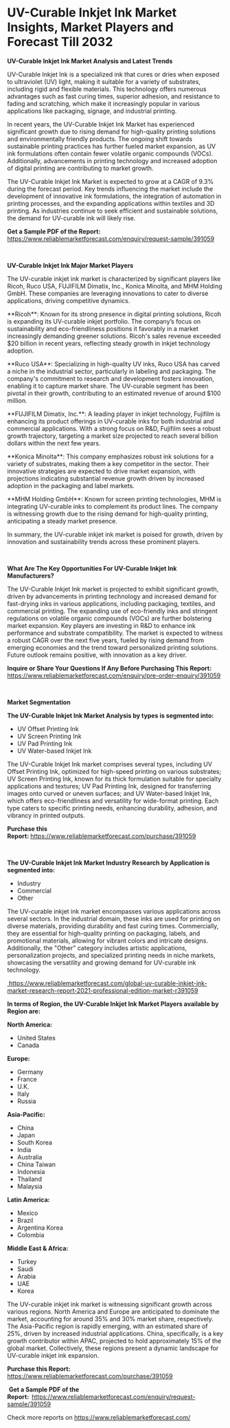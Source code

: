 <p><h1>UV-Curable Inkjet Ink Market Insights, Market Players and Forecast Till 2032</h1></p><p><strong>UV-Curable Inkjet Ink Market Analysis and Latest Trends</strong></p>
<p><p>UV-Curable Inkjet Ink is a specialized ink that cures or dries when exposed to ultraviolet (UV) light, making it suitable for a variety of substrates, including rigid and flexible materials. This technology offers numerous advantages such as fast curing times, superior adhesion, and resistance to fading and scratching, which make it increasingly popular in various applications like packaging, signage, and industrial printing.</p><p>In recent years, the UV-Curable Inkjet Ink Market has experienced significant growth due to rising demand for high-quality printing solutions and environmentally friendly products. The ongoing shift towards sustainable printing practices has further fueled market expansion, as UV ink formulations often contain fewer volatile organic compounds (VOCs). Additionally, advancements in printing technology and increased adoption of digital printing are contributing to market growth.</p><p>The UV-Curable Inkjet Ink Market is expected to grow at a CAGR of 9.3% during the forecast period. Key trends influencing the market include the development of innovative ink formulations, the integration of automation in printing processes, and the expanding applications within textiles and 3D printing. As industries continue to seek efficient and sustainable solutions, the demand for UV-curable ink will likely rise.</p></p>
<p><strong>Get a Sample PDF of the Report:&nbsp;</strong> <a href="https://www.reliablemarketforecast.com/enquiry/request-sample/391059?utm_campaign=1833&utm_medium=2&utm_source=Github&utm_content=ia&utm_term=16012025&utm_id=uv-curable-inkjet-ink">https://www.reliablemarketforecast.com/enquiry/request-sample/391059</a></p>
<p>&nbsp;</p>
<p><strong>UV-Curable Inkjet Ink Major Market Players</strong></p>
<p><p>The UV-curable inkjet ink market is characterized by significant players like Ricoh, Ruco USA, FUJIFILM Dimatix, Inc., Konica Minolta, and MHM Holding GmbH. These companies are leveraging innovations to cater to diverse applications, driving competitive dynamics.</p><p>**Ricoh**: Known for its strong presence in digital printing solutions, Ricoh is expanding its UV-curable inkjet portfolio. The company’s focus on sustainability and eco-friendliness positions it favorably in a market increasingly demanding greener solutions. Ricoh's sales revenue exceeded $20 billion in recent years, reflecting steady growth in inkjet technology adoption.</p><p>**Ruco USA**: Specializing in high-quality UV inks, Ruco USA has carved a niche in the industrial sector, particularly in labeling and packaging. The company's commitment to research and development fosters innovation, enabling it to capture market share. The UV-curable segment has been pivotal in their growth, contributing to an estimated revenue of around $100 million.</p><p>**FUJIFILM Dimatix, Inc.**: A leading player in inkjet technology, Fujifilm is enhancing its product offerings in UV-curable inks for both industrial and commercial applications. With a strong focus on R&D, Fujifilm sees a robust growth trajectory, targeting a market size projected to reach several billion dollars within the next few years.</p><p>**Konica Minolta**: This company emphasizes robust ink solutions for a variety of substrates, making them a key competitor in the sector. Their innovative strategies are expected to drive market expansion, with projections indicating substantial revenue growth driven by increased adoption in the packaging and label markets.</p><p>**MHM Holding GmbH**: Known for screen printing technologies, MHM is integrating UV-curable inks to complement its product lines. The company is witnessing growth due to the rising demand for high-quality printing, anticipating a steady market presence.</p><p>In summary, the UV-curable inkjet ink market is poised for growth, driven by innovation and sustainability trends across these prominent players.</p></p>
<p>&nbsp;</p>
<p><strong>What Are The Key Opportunities For UV-Curable Inkjet Ink Manufacturers?</strong></p>
<p><p>The UV-Curable Inkjet Ink market is projected to exhibit significant growth, driven by advancements in printing technology and increased demand for fast-drying inks in various applications, including packaging, textiles, and commercial printing. The expanding use of eco-friendly inks and stringent regulations on volatile organic compounds (VOCs) are further bolstering market expansion. Key players are investing in R&D to enhance ink performance and substrate compatibility. The market is expected to witness a robust CAGR over the next five years, fueled by rising demand from emerging economies and the trend toward personalized printing solutions. Future outlook remains positive, with innovation as a key driver.</p></p>
<p><strong>Inquire or Share Your Questions If Any Before Purchasing This Report:</strong> <a href="https://www.reliablemarketforecast.com/enquiry/pre-order-enquiry/391059?utm_campaign=1833&utm_medium=2&utm_source=Github&utm_content=ia&utm_term=16012025&utm_id=uv-curable-inkjet-ink">https://www.reliablemarketforecast.com/enquiry/pre-order-enquiry/391059</a></p>
<p>&nbsp;</p>
<p><strong>Market Segmentation</strong></p>
<p><strong>The UV-Curable Inkjet Ink Market Analysis by types is segmented into:</strong></p>
<p><ul><li>UV Offset Printing Ink</li><li>UV Screen Printing Ink</li><li>UV Pad Printing Ink</li><li>UV Water-based Inkjet Ink</li></ul></p>
<p><p>The UV-Curable Inkjet Ink market comprises several types, including UV Offset Printing Ink, optimized for high-speed printing on various substrates; UV Screen Printing Ink, known for its thick formulation suitable for specialty applications and textures; UV Pad Printing Ink, designed for transferring images onto curved or uneven surfaces; and UV Water-based Inkjet Ink, which offers eco-friendliness and versatility for wide-format printing. Each type caters to specific printing needs, enhancing durability, adhesion, and vibrancy in printed outputs.</p></p>
<p><strong>Purchase this Report:&nbsp;</strong><a href="https://www.reliablemarketforecast.com/purchase/391059?utm_campaign=1833&utm_medium=2&utm_source=Github&utm_content=ia&utm_term=16012025&utm_id=uv-curable-inkjet-ink">https://www.reliablemarketforecast.com/purchase/391059</a></p>
<p>&nbsp;</p>
<p><strong>The UV-Curable Inkjet Ink Market Industry Research by Application is segmented into:</strong></p>
<p><ul><li>Industry</li><li>Commercial</li><li>Other</li></ul></p>
<p><p>The UV-curable inkjet ink market encompasses various applications across several sectors. In the industrial domain, these inks are used for printing on diverse materials, providing durability and fast curing times. Commercially, they are essential for high-quality printing on packaging, labels, and promotional materials, allowing for vibrant colors and intricate designs. Additionally, the "Other" category includes artistic applications, personalization projects, and specialized printing needs in niche markets, showcasing the versatility and growing demand for UV-curable ink technology.</p></p>
<p><a href="https://www.reliablemarketforecast.com/global-uv-curable-inkjet-ink-market-research-report-2021-professional-edition-market-r391059?utm_campaign=1833&utm_medium=2&utm_source=Github&utm_content=ia&utm_term=16012025&utm_id=uv-curable-inkjet-ink">&nbsp;https://www.reliablemarketforecast.com/global-uv-curable-inkjet-ink-market-research-report-2021-professional-edition-market-r391059</a></p>
<p><strong>In terms of Region, the UV-Curable Inkjet Ink Market Players available by Region are:</strong></p>
<p>
    <p> <strong> North America: </strong>
        <ul>
            <li>United States</li>
            <li>Canada</li>
        </ul>
        </p> 
    <p> <strong> Europe: </strong>
        <ul>
            <li>Germany</li>
            <li>France</li>
            <li>U.K.</li>
            <li>Italy</li>
            <li>Russia</li>
        </ul>
        </p> 
    <p> <strong> Asia-Pacific: </strong>
        <ul>
            <li>China</li>
            <li>Japan</li>
            <li>South Korea</li>
            <li>India</li>
            <li>Australia</li>
            <li>China Taiwan</li>
            <li>Indonesia</li>
            <li>Thailand</li>
            <li>Malaysia</li>
        </ul>
        </p> 
    <p> <strong> Latin America: </strong>
        <ul>
            <li>Mexico</li>
            <li>Brazil</li>
            <li>Argentina Korea</li>
            <li>Colombia</li>
        </ul>
        </p> 
    <p> <strong> Middle East & Africa: </strong>
        <ul>
            <li>Turkey</li>
            <li>Saudi</li>
            <li>Arabia</li>
            <li>UAE</li>
            <li>Korea</li>
        </ul>
    </p>
    </p>
<p><p>The UV-curable inkjet ink market is witnessing significant growth across various regions. North America and Europe are anticipated to dominate the market, accounting for around 35% and 30% market share, respectively. The Asia-Pacific region is rapidly emerging, with an estimated share of 25%, driven by increased industrial applications. China, specifically, is a key growth contributor within APAC, projected to hold approximately 15% of the global market. Collectively, these regions present a dynamic landscape for UV-curable inkjet ink expansion.</p></p>
<p><strong>Purchase this Report: </strong><a href="https://www.reliablemarketforecast.com/purchase/391059?utm_campaign=1833&utm_medium=2&utm_source=Github&utm_content=ia&utm_term=16012025&utm_id=uv-curable-inkjet-ink">https://www.reliablemarketforecast.com/purchase/391059</a></p>
<p>&nbsp;<strong>Get a Sample PDF of the Report:&nbsp;&nbsp;</strong><a href="https://www.reliablemarketforecast.com/enquiry/request-sample/391059?utm_campaign=1833&utm_medium=2&utm_source=Github&utm_content=ia&utm_term=16012025&utm_id=uv-curable-inkjet-ink">https://www.reliablemarketforecast.com/enquiry/request-sample/391059</a></p>
<p><strong></strong></p>
<p>Check more reports on <a href="https://www.reliablemarketforecast.com/?utm_campaign=1833&utm_medium=2&utm_source=Github&utm_content=ia&utm_term=16012025&utm_id=uv-curable-inkjet-ink">https://www.reliablemarketforecast.com/</a></p>